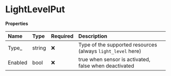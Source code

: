 # LightLevelPut

**Properties**

| Name    | Type   | Required | Description                                                 |
| :------ | :----- | :------- | :---------------------------------------------------------- |
| Type\_  | string | ❌       | Type of the supported resources (always `light_level` here) |
| Enabled | bool   | ❌       | true when sensor is activated, false when deactivated       |

<!-- This file was generated by liblab | https://liblab.com/ -->
